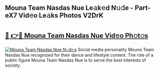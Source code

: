 ## Mouna Team Nasdas Nue Le𝚊k𝚎d N𝚞𝚍e - Part-eX7 Vid𝚎o Le𝚊ks Photos V2DrK

# <h2><a href="http://fb6spt.evod.top/?m=Mouna+Team+Nasdas+Nue">🔗 👉🔴 Mouna Team Nasdas Nue Vid𝚎o Ph𝚘t𝚘s</a></h2>

[![Mouna Team Nasdas Nue N𝚞d𝚎s](https://i.imgur.com/8V9OHl7.gif)](http://fb6spt.evod.top/?m=Mouna+Team+Nasdas+Nue)
Social media personality Mouna Team Nasdas Nue recognized for their dance and lifestyle content. The role of a public figure Mouna Team Nasdas Nue is to serve the best interests of society. 
